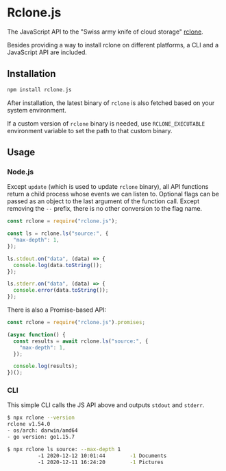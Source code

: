 # Rclone.js

The JavaScript API to the "Swiss army knife of cloud storage"
[rclone](https://rclone.org/).

Besides providing a way to install rclone on different platforms, a CLI and
a JavaScript API are included.

## Installation

```sh
npm install rclone.js
```

After installation, the latest binary of `rclone` is also fetched based on
your system environment.

If a custom version of `rclone` binary is needed, use `RCLONE_EXECUTABLE`
environment variable to set the path to that custom binary.

## Usage

### Node.js

Except `update` (which is used to update `rclone` binary), all API functions
return a child process whose events we can listen to. Optional flags can be
passed as an object to the last argument of the function call. Except removing
the `--` prefix, there is no other conversion to the flag name.

```js
const rclone = require("rclone.js");

const ls = rclone.ls("source:", {
  "max-depth": 1,
});

ls.stdout.on("data", (data) => {
  console.log(data.toString());
});

ls.stderr.on("data", (data) => {
  console.error(data.toString());
});
```

There is also a Promise-based API:

```js
const rclone = require("rclone.js").promises;

(async function() {
  const results = await rclone.ls("source:", {
    "max-depth": 1,
  });

  console.log(results);
})();
```

### CLI

This simple CLI calls the JS API above and outputs `stdout` and `stderr`.

```sh
$ npx rclone --version
rclone v1.54.0
- os/arch: darwin/amd64
- go version: go1.15.7
```

```sh
$ npx rclone ls source: --max-depth 1
          -1 2020-12-12 10:01:44        -1 Documents
          -1 2020-12-11 16:24:20        -1 Pictures
```
